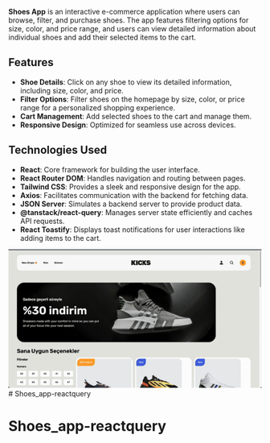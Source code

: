 
**Shoes App** is an interactive e-commerce application where users can browse, filter, and purchase shoes. The app features filtering options for size, color, and price range, and users can view detailed information about individual shoes and add their selected items to the cart.

## Features

- **Shoe Details**: Click on any shoe to view its detailed information, including size, color, and price.
- **Filter Options**: Filter shoes on the homepage by size, color, or price range for a personalized shopping experience.
- **Cart Management**: Add selected shoes to the cart and manage them.
- **Responsive Design**: Optimized for seamless use across devices.

## Technologies Used

- **React**: Core framework for building the user interface.
- **React Router DOM**: Handles navigation and routing between pages.
- **Tailwind CSS**: Provides a sleek and responsive design for the app.
- **Axios**: Facilitates communication with the backend for fetching data.
- **JSON Server**: Simulates a backend server to provide product data.
- **@tanstack/react-query**: Manages server state efficiently and caches API requests.
- **React Toastify**: Displays toast notifications for user interactions like adding items to the cart.

![GIF](shoes.gif)# Shoes_app-reactquery
# Shoes_app-reactquery
